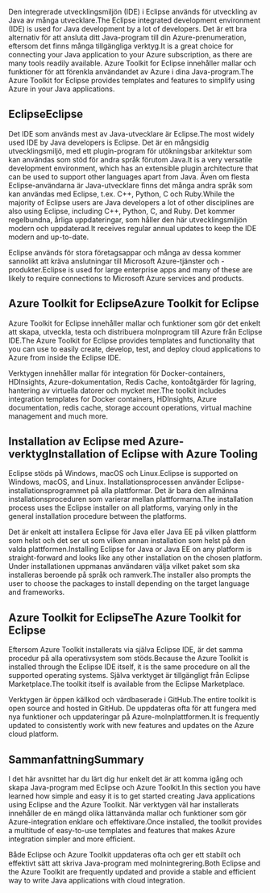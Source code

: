 <span data-ttu-id="373bf-101">Den integrerade utvecklingsmiljön (IDE) i Eclipse används för utveckling av Java av många utvecklare.</span><span class="sxs-lookup"><span data-stu-id="373bf-101">The Eclipse integrated development environment (IDE) is used for Java development by a lot of developers.</span></span> <span data-ttu-id="373bf-102">Det är ett bra alternativ för att ansluta ditt Java-program till din Azure-prenumeration, eftersom det finns många tillgängliga verktyg.</span><span class="sxs-lookup"><span data-stu-id="373bf-102">It is a great choice for connecting your Java application to your Azure subscription, as there are many tools readily available.</span></span> <span data-ttu-id="373bf-103">Azure Toolkit for Eclipse innehåller mallar och funktioner för att förenkla användandet av Azure i dina Java-program.</span><span class="sxs-lookup"><span data-stu-id="373bf-103">The Azure Toolkit for Eclipse provides templates and features to simplify using Azure in your Java applications.</span></span>

## <a name="eclipse"></a><span data-ttu-id="373bf-104">Eclipse</span><span class="sxs-lookup"><span data-stu-id="373bf-104">Eclipse</span></span>

<span data-ttu-id="373bf-105">Det IDE som används mest av Java-utvecklare är Eclipse.</span><span class="sxs-lookup"><span data-stu-id="373bf-105">The most widely used IDE by Java developers is Eclipse.</span></span> <span data-ttu-id="373bf-106">Det är en mångsidig utvecklingsmiljö, med ett plugin-program för utökningsbar arkitektur som kan användas som stöd för andra språk förutom Java.</span><span class="sxs-lookup"><span data-stu-id="373bf-106">It is a very versatile development environment, which has an extensible plugin architecture that can be used to support other languages apart from Java.</span></span> <span data-ttu-id="373bf-107">Även om flesta Eclipse-användarna är Java-utvecklare finns det många andra språk som kan användas med Eclipse, t.ex. C++, Python, C och Ruby.</span><span class="sxs-lookup"><span data-stu-id="373bf-107">While the majority of Eclipse users are Java developers a lot of other disciplines are also using Eclipse, including C++, Python, C, and Ruby.</span></span> <span data-ttu-id="373bf-108">Det kommer regelbundna, årliga uppdateringar, som håller den här utvecklingsmiljön modern och uppdaterad.</span><span class="sxs-lookup"><span data-stu-id="373bf-108">It receives regular annual updates to keep the IDE modern and up-to-date.</span></span>

<span data-ttu-id="373bf-109">Eclipse används för stora företagsappar och många av dessa kommer sannolikt att kräva anslutningar till Microsoft Azure-tjänster och -produkter.</span><span class="sxs-lookup"><span data-stu-id="373bf-109">Eclipse is used for large enterprise apps and many of these are likely to require connections to Microsoft Azure services and products.</span></span>

## <a name="azure-toolkit-for-eclipse"></a><span data-ttu-id="373bf-110">Azure Toolkit for Eclipse</span><span class="sxs-lookup"><span data-stu-id="373bf-110">Azure Toolkit for Eclipse</span></span>

<span data-ttu-id="373bf-111">Azure Toolkit for Eclipse innehåller mallar och funktioner som gör det enkelt att skapa, utveckla, testa och distribuera molnprogram till Azure från Eclipse IDE.</span><span class="sxs-lookup"><span data-stu-id="373bf-111">The Azure Toolkit for Eclipse provides templates and functionality that you can use to easily create, develop, test, and deploy cloud applications to Azure from inside the Eclipse IDE.</span></span>

<span data-ttu-id="373bf-112">Verktygen innehåller mallar för integration för Docker-containers, HDInsights, Azure-dokumentation, Redis Cache, kontoåtgärder för lagring, hantering av virtuella datorer och mycket mer.</span><span class="sxs-lookup"><span data-stu-id="373bf-112">The toolkit includes integration templates for Docker containers, HDInsights, Azure documentation, redis cache, storage account operations, virtual machine management and much more.</span></span>

## <a name="installation-of-eclipse-with-azure-tooling"></a><span data-ttu-id="373bf-113">Installation av Eclipse med Azure-verktyg</span><span class="sxs-lookup"><span data-stu-id="373bf-113">Installation of Eclipse with Azure Tooling</span></span>

<span data-ttu-id="373bf-114">Eclipse stöds på Windows, macOS och Linux.</span><span class="sxs-lookup"><span data-stu-id="373bf-114">Eclipse is supported on Windows, macOS, and Linux.</span></span> <span data-ttu-id="373bf-115">Installationsprocessen använder Eclipse-installationsprogrammet på alla plattformar. Det är bara den allmänna installationsproceduren som varierar mellan plattformarna.</span><span class="sxs-lookup"><span data-stu-id="373bf-115">The installation process uses the Eclipse installer on all platforms, varying only in the general installation procedure between the platforms.</span></span>

<span data-ttu-id="373bf-116">Det är enkelt att installera Eclipse för Java eller Java EE på vilken plattform som helst och det ser ut som vilken annan installation som helst på den valda plattformen.</span><span class="sxs-lookup"><span data-stu-id="373bf-116">Installing Eclipse for Java or Java EE on any platform is straight-forward and looks like any other installation on the chosen platform.</span></span> <span data-ttu-id="373bf-117">Under installationen uppmanas användaren välja vilket paket som ska installeras beroende på språk och ramverk.</span><span class="sxs-lookup"><span data-stu-id="373bf-117">The installer also prompts the user to choose the packages to install depending on the target language and frameworks.</span></span>

## <a name="the-azure-toolkit-for-eclipse"></a><span data-ttu-id="373bf-118">Azure Toolkit for Eclipse</span><span class="sxs-lookup"><span data-stu-id="373bf-118">The Azure Toolkit for Eclipse</span></span>

<span data-ttu-id="373bf-119">Eftersom Azure Toolkit installerats via själva Eclipse IDE, är det samma procedur på alla operativsystem som stöds.</span><span class="sxs-lookup"><span data-stu-id="373bf-119">Because the Azure Toolkit is installed through the Eclipse IDE itself, it is the same procedure on all the supported operating systems.</span></span> <span data-ttu-id="373bf-120">Själva verktyget är tillgängligt från Eclipse Marketplace.</span><span class="sxs-lookup"><span data-stu-id="373bf-120">The toolkit itself is available from the Eclipse Marketplace.</span></span>

<span data-ttu-id="373bf-121">Verktygen är öppen källkod och värdbaserade i GitHub.</span><span class="sxs-lookup"><span data-stu-id="373bf-121">The entire toolkit is open source and hosted in GitHub.</span></span> <span data-ttu-id="373bf-122">De uppdateras ofta för att fungera med nya funktioner och uppdateringar på Azure-molnplattformen.</span><span class="sxs-lookup"><span data-stu-id="373bf-122">It is frequently updated to consistently work with new features and updates on the Azure cloud platform.</span></span>

## <a name="summary"></a><span data-ttu-id="373bf-123">Sammanfattning</span><span class="sxs-lookup"><span data-stu-id="373bf-123">Summary</span></span>

<span data-ttu-id="373bf-124">I det här avsnittet har du lärt dig hur enkelt det är att komma igång och skapa Java-program med Eclipse och Azure Toolkit.</span><span class="sxs-lookup"><span data-stu-id="373bf-124">In this section you have learned how simple and easy it is to get started creating Java applications using Eclipse and the Azure Toolkit.</span></span> <span data-ttu-id="373bf-125">När verktygen väl har installerats innehåller de en mängd olika lättanvända mallar och funktioner som gör Azure-integration enklare och effektivare.</span><span class="sxs-lookup"><span data-stu-id="373bf-125">Once installed, the toolkit provides a multitude of easy-to-use templates and features that makes Azure integration simpler and more efficient.</span></span>

<span data-ttu-id="373bf-126">Både Eclipse och Azure Toolkit uppdateras ofta och ger ett stabilt och effektivt sätt att skriva Java-program med molnintegrering.</span><span class="sxs-lookup"><span data-stu-id="373bf-126">Both Eclipse and the Azure Toolkit are frequently updated and provide a stable and efficient way to write Java applications with cloud integration.</span></span>
